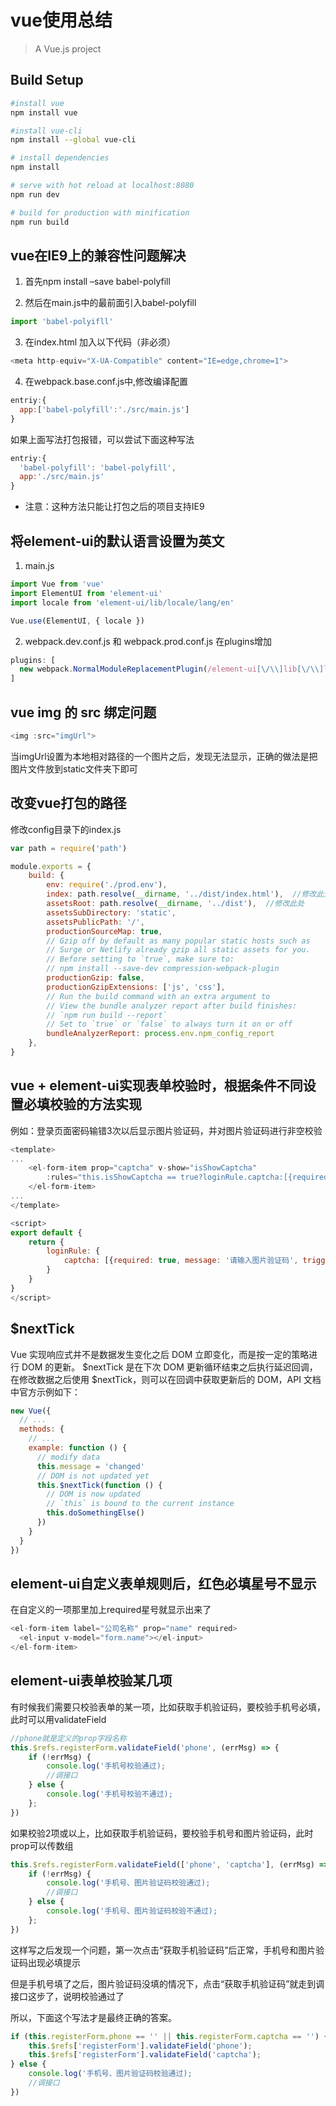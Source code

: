 # vue使用总结

> A Vue.js project

## Build Setup

``` bash
#install vue
npm install vue

#install vue-cli
npm install --global vue-cli

# install dependencies
npm install

# serve with hot reload at localhost:8080
npm run dev

# build for production with minification
npm run build

```

## vue在IE9上的兼容性问题解决

1. 首先npm install –save babel-polyfill

2. 然后在main.js中的最前面引入babel-polyfill

```javascript
import 'babel-polyifll'
```

3. 在index.html 加入以下代码（非必须）

```javascript
<meta http-equiv="X-UA-Compatible" content="IE=edge,chrome=1">
```

4. 在webpack.base.conf.js中,修改编译配置

```javascript
entriy:{ 
  app:['babel-polyfill':'./src/main.js'] 
}
```

如果上面写法打包报错，可以尝试下面这种写法

```javascript
entriy:{ 
  'babel-polyfill': 'babel-polyfill',
  app:'./src/main.js'
}
```

* 注意：这种方法只能让打包之后的项目支持IE9

## 将element-ui的默认语言设置为英文

1. main.js

```javascript
import Vue from 'vue'
import ElementUI from 'element-ui'
import locale from 'element-ui/lib/locale/lang/en'

Vue.use(ElementUI, { locale })
```

2. webpack.dev.conf.js 和 webpack.prod.conf.js 在plugins增加

```javascript
plugins: [
  new webpack.NormalModuleReplacementPlugin(/element-ui[\/\\]lib[\/\\]locale[\/\\]lang[\/\\]zh-CN/, 'element-ui/lib/locale/lang/en')
]
```

## vue img 的 src 绑定问题

```javascript
<img :src="imgUrl">
```

当imgUrl设置为本地相对路径的一个图片之后，发现无法显示，正确的做法是把图片文件放到static文件夹下即可

## 改变vue打包的路径

修改config目录下的index.js

```javascript
var path = require('path')

module.exports = {
    build: {
        env: require('./prod.env'),
        index: path.resolve(__dirname, '../dist/index.html'),  //修改此处
        assetsRoot: path.resolve(__dirname, '../dist'),  //修改此处
        assetsSubDirectory: 'static',
        assetsPublicPath: '/',
        productionSourceMap: true,
        // Gzip off by default as many popular static hosts such as
        // Surge or Netlify already gzip all static assets for you.
        // Before setting to `true`, make sure to:
        // npm install --save-dev compression-webpack-plugin
        productionGzip: false,
        productionGzipExtensions: ['js', 'css'],
        // Run the build command with an extra argument to
        // View the bundle analyzer report after build finishes:
        // `npm run build --report`
        // Set to `true` or `false` to always turn it on or off
        bundleAnalyzerReport: process.env.npm_config_report
    },    
}
```

## vue + element-ui实现表单校验时，根据条件不同设置必填校验的方法实现

例如：登录页面密码输错3次以后显示图片验证码，并对图片验证码进行非空校验

```javascript
<template>
...
    <el-form-item prop="captcha" v-show="isShowCaptcha" 
        :rules="this.isShowCaptcha == true?loginRule.captcha:[{required: false, message: '请输入图片验证码', trigger: 'blur'}]">
    </el-form-item>
...
</template>

<script>
export default {
    return {
        loginRule: {
            captcha: [{required: true, message: '请输入图片验证码', trigger: 'blur'}]
        }
    }
}
</script>
```

## $nextTick

Vue 实现响应式并不是数据发生变化之后 DOM 立即变化，而是按一定的策略进行 DOM 的更新。
$nextTick 是在下次 DOM 更新循环结束之后执行延迟回调，在修改数据之后使用 $nextTick，则可以在回调中获取更新后的 DOM，API 文档中官方示例如下：

```javascript
new Vue({
  // ...
  methods: {
    // ...
    example: function () {
      // modify data
      this.message = 'changed'
      // DOM is not updated yet
      this.$nextTick(function () {
        // DOM is now updated
        // `this` is bound to the current instance
        this.doSomethingElse()
      })
    }
  }
})
```

## element-ui自定义表单规则后，红色必填星号不显示

在自定义的一项那里加上required星号就显示出来了

```javascript
<el-form-item label="公司名称" prop="name" required>
  <el-input v-model="form.name"></el-input>
</el-form-item>
```

## element-ui表单校验某几项

有时候我们需要只校验表单的某一项，比如获取手机验证码，要校验手机号必填，此时可以用validateField

```javascript
//phone就是定义的prop字段名称
this.$refs.registerForm.validateField('phone', (errMsg) => {
    if (!errMsg) {
        console.log('手机号校验通过);
        //调接口
    } else {
        console.log('手机号校验不通过);
    };
})
```

如果校验2项或以上，比如获取手机验证码，要校验手机号和图片验证码，此时prop可以传数组

```javascript
this.$refs.registerForm.validateField(['phone', 'captcha'], (errMsg) => {
    if (!errMsg) {
        console.log('手机号、图片验证码校验通过);
        //调接口
    } else {
        console.log('手机号、图片验证码校验不通过);
    };
})
```

这样写之后发现一个问题，第一次点击“获取手机验证码”后正常，手机号和图片验证码出现必填提示

但是手机号填了之后，图片验证码没填的情况下，点击“获取手机验证码”就走到调接口这步了，说明校验通过了

所以，下面这个写法才是最终正确的答案。

```javascript
if (this.registerForm.phone == '' || this.registerForm.captcha == '') {
    this.$refs['registerForm'].validateField('phone');
    this.$refs['registerForm'].validateField('captcha');
} else {
    console.log('手机号、图片验证码校验通过);
    //调接口
})
```




